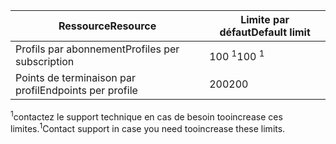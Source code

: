 | <span data-ttu-id="b1d91-101">Ressource</span><span class="sxs-lookup"><span data-stu-id="b1d91-101">Resource</span></span> | <span data-ttu-id="b1d91-102">Limite par défaut</span><span class="sxs-lookup"><span data-stu-id="b1d91-102">Default limit</span></span> |
| --- | --- |
| <span data-ttu-id="b1d91-103">Profils par abonnement</span><span class="sxs-lookup"><span data-stu-id="b1d91-103">Profiles per subscription</span></span> |<span data-ttu-id="b1d91-104">100 <sup>1</sup></span><span class="sxs-lookup"><span data-stu-id="b1d91-104">100 <sup>1</sup></span></span> |
| <span data-ttu-id="b1d91-105">Points de terminaison par profil</span><span class="sxs-lookup"><span data-stu-id="b1d91-105">Endpoints per profile</span></span> |<span data-ttu-id="b1d91-106">200</span><span class="sxs-lookup"><span data-stu-id="b1d91-106">200</span></span> |

<span data-ttu-id="b1d91-107"><sup>1</sup>contactez le support technique en cas de besoin tooincrease ces limites.</span><span class="sxs-lookup"><span data-stu-id="b1d91-107"><sup>1</sup>Contact support in case you need tooincrease these limits.</span></span>

